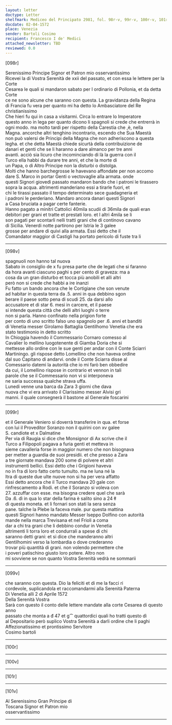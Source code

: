 ```yaml
---
layout: letter
doctype: Letter
shelfmark: Mediceo del Principato 2981, fol. 98r-v, 99r-v, 100r-v, 101r-v
docdate: 02-04-1572
place: Venezia
sender: Bartoli Cosimo
recipient: Francesco I de' Medici
attached_newsletter: TBD
reviewed: 0.0
---
```


[098r]  
  
  
Serenissimo Principe Signor et Patron mio osservantissimo  
Ricevei la di Vostra Serenità de xxii del passato, et con essa le lettere per la Corte  
Cesarea le quali si mandaron sabato per l ordinario di Pollonia, et da detta Corte  
ce ne sono alcune che saranno con questa. La gravidanza della Regina  
di Francia fu vera per quanto mi ha detto lo Ambasciatore del Re christianissimo  
Che hieri fu qui in casa a visitarmi. Circa lo entrare lo Imperatore  
questo anno in lega per quanto dicono li spagnoli si crede che entrerrà in  
ogni modo. ma molto tardi per rispetto della Carestia che ,è, nella  
Magna. ancorche altri tenghino incontrario, escendo che Sua Maestà  
non può valersi de Principi della Magna che non adheriscono a questa  
legha. et che detta Maestà chiede sicurtà della contribuizione de  
danari et genti che se li haranno a dare almanco per tre anni  
avanti. acciò sia licuro che incominciando di là la guerra con il  
Turco ella habbi da durare tre anni, et che la morte di  
un Papa, o di Altro Principe non la disturbi o distolga.  
Molti che hanno barchegrosse le havevano affondate per non accomo  
dare S. Marco in portar Genti o vectovaglie alla armata. onde  
questi Signori giovedì passato mandaron bando che i patroni le tirassero  
sopra la acqua. altrimenti manderiano essi a tirarle fuori, et  
chi le tirassi passato il tempo determinato sece guadagneria et  
i padroni le perderiano. Mandaro ancora danari questi Signori  
a Casa bruciata a pagar certe fanterie.  
Hanno pagato a minitri Cattolici 40mila scudii di 36mila de quali eran  
debitori per grani et tratte et prestati loro. et l altri 4mila se li  
son pagati per scontarli nelli tratti grani che di continovo cavano  
di Sicilia. Venerdi notte partirono per Istria le 3 galee  
grosse per andare di quivi alla armata. Essi detto che il  
Comandator maggior di Castigli ha portato pericolo di fuste tra li  
  
---  

[098v]  
  
  
spagnuoli non hanno tal nuova  
Sabato in consiglio de x fu presa parte che de legati che si faranno  
da hora avanti ciascuno paghi s per cento di graveza: ma a  
cosa da un gran disturbo et tocca più anobili et alli altri  
però non si crede che habbi a ire inanzi  
Fu fatto un bando ancora che le Cortigiane che son venute  
ad habitar in questa terra da .5. anni in qua debbino sgon  
berare il paese sotto pena di scudi 25. da darsi allo  
accusatore et di star 6. mesi in carcere, et il paese  
si intende questa città che delli altri luoghi o terre  
non si parla. Hanno confinato nella prigion forte  
per conto di uno scritto falso uno spagnolo per .6. anni et banditi  
di Venetia messer Girolamo Battaglia Gentilhomo Venetia che era  
stato testimonio in detto scritto  
In Chioggia havendo il Commessario Cornaro comesso al  
Cavalier lo mellino luogotenente di Giamba Doria che si  
mettesse allo ordine con le sue genti per andar con il Conte Sciarri  
Martiningo. gli rispose detto Lomellino che non haveva ordine  
dal suo Capitano di andarvi. onde il Conte Sciarra disse al  
Comessario datemi la autorità che io mi farò ben obbedire  
da cui, il Lomellino rispose in contrario et vennon in tali  
parole che se il Commessario non vi si interponeva  
ne saria successa qualche strava uffa.  
Lunedi venne una barca da Zara 3 giorni che dava  
nuova che vi era arrivato il Clarissimo messer Alvisi gri  
manni. il quale consegnerà il bastone al Generale foscarini  
  
---  

[099r]  
  
  
et il Generale Veniero si doverrà transferire in qua. et forse  
con lui il Proveditor Soranzo non il quirini con xv galee  
S. candiote et x Dalmatine  
Per via di Raugia si dice che Monsignor di Ax scrive che il  
Turco a Filipopoli pagava a furia genti et metteva in  
sieme cavalleria forse in maggior numero che non bisognava  
per metter a guardia de suoi presidii. et che presso a Zara  
a tre giornate mandava 200 some di polvere et altri  
instrumenti bellici. Essi detto che i Grigioni haveva  
no in fra di loro fatto certo tumulto. ma ne luna né la  
ltra di queste due ulte nuove non si ha per vera affatto  
Essi detto ancora che il Turco mandava 20 gale con  
rinfrescamento a Rodi. et che il Soranzo si voleva con  
27. azzuffar con esse. ma bisogna credere quel che sarà  
Da .6. dì in qua lo star della farina è salito sino a 24 łł  
di questa moneta. et li fornari son stati la sera senza  
pane. talche la Plebe la faceva male. pur questa mattina  
questi Signori hanno mandato Messer Iseppo Dolfino con autorità  
mande nella marca Trevisana et nel Frioli a coma  
dar a chi tra grani che li debbino condur in Venetia  
altrimenti li torra loro et condurrali a spese di chi  
saranno detti grani: et si dice che manderanno altri  
Gentilhomini verso la lombardia o dove crederanno  
trovar più quantità di grani. non volendo permettere che  
i poveri patischino giusto loro potere. Altro non  
mi sovviene se non quanto Vostra Serenità vedrà ne sommarii  
  
---  

[099v]  
  
  
che saranno con questa. Dio la feliciti et di me la facci ri  
cordevole, suplicandola et raccomandarmi alla Serenità Paterna  
Di Venetia alli 2 di Aprile 1572  
Della Serenità Vostra  
Sarà con questo il conto delle lettere mandate alla corte Cesarea di questo anno  
passato che monta a đ 47 et g⁀ quattordici quali ho tratti questo dì  
al Depositario però suplico Vostra Serenità a darli ordine che li paghi  
Affezionatissimo et prontissimo Servitore  
Cosimo bartoli  
  
---  

[100r]  
  
  
  
---  

[100v]  
  
  
  
---  

[101r]  
  
  
  
---  

[101v]  
  
  
Al Serenissimo Gran Principe di  
Toscana Signor et Patron mio  
osservantissimo  
  
---  

